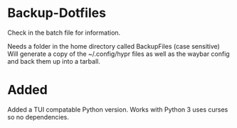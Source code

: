 # Backup-Dotfiles

Check in the batch file for information.

Needs a folder in the home directory called BackupFiles (case sensitive)
Will generate a copy of the ~/.config/hypr files as well as the waybar config and back them up into a tarball.

# Added
Added a TUI compatable Python version. Works with Python 3 uses curses so no dependencies.
